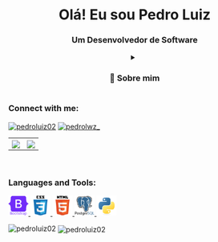 <h1 align="center">Olá! Eu sou Pedro Luiz</h1>
<h3 align="center">Um Desenvolvedor de Software</h3>

<details align="center">
  <summary><h3>💬 Sobre mim</h3></summary>
  <br>
  - 🎓 Estudante de Análise e Desenvolvimento de Sistemas (ADS) na Faculdade de Ciências Humanas ESUDA. <br>
  - 🧑🏽‍💻 Desenvolvedor de Software em formação com experiência em Html, CSS, Python e PostgreSQL. <br>
  - 🌐 Busco uma oportunidade no mercado para aplicar o meu aprendizado e conseguir expandir meus conhecimentos. <br>
  <br>
  - 💻 Gosto de tecnologia, games e aprender novas coisas. <br>
  - 🌎 Recife, Brasil
</details>

<h3 align="left">Connect with me:</h3>
<p align="left">
<a href="https://linkedin.com/in/pedroluiz02" target="blank"><img align="center" src="https://raw.githubusercontent.com/rahuldkjain/github-profile-readme-generator/master/src/images/icons/Social/linked-in-alt.svg" alt="pedroluiz02" height="30" width="40" /></a>
<a href="https://instagram.com/pedrolwz_" target="blank"><img align="center" src="https://raw.githubusercontent.com/rahuldkjain/github-profile-readme-generator/master/src/images/icons/Social/instagram.svg" alt="pedrolwz_" height="30" width="40" /></a>
</p>

<table>
  <tr>
    <td>
      <a href="#">
        <img align="center" src="https://github-readme-stats.vercel.app/api?username=PedroDelmiro13&show_icons=true&theme=radical" width="500"/>
      </a>
    </td>
    <td>
      <a href="https://github.com/anuraghazra/convoychat">
        <img align="center" src="https://github-readme-stats.vercel.app/api/top-langs?username=PedroDelmiro13&layout=compact&langs_count=8&theme=radical" width="450"/>
      </a>
    </td>
  </tr>
</table><br>

<h3 align="left">Languages and Tools:</h3>
<p align="left"> <a href="https://getbootstrap.com" target="_blank" rel="noreferrer"> <img src="https://raw.githubusercontent.com/devicons/devicon/master/icons/bootstrap/bootstrap-plain-wordmark.svg" alt="bootstrap" width="40" height="40"/> </a> <a href="https://www.w3schools.com/css/" target="_blank" rel="noreferrer"> <img src="https://raw.githubusercontent.com/devicons/devicon/master/icons/css3/css3-original-wordmark.svg" alt="css3" width="40" height="40"/> </a> <a href="https://www.w3.org/html/" target="_blank" rel="noreferrer"> <img src="https://raw.githubusercontent.com/devicons/devicon/master/icons/html5/html5-original-wordmark.svg" alt="html5" width="40" height="40"/> </a> <a href="https://www.postgresql.org" target="_blank" rel="noreferrer"> <img src="https://raw.githubusercontent.com/devicons/devicon/master/icons/postgresql/postgresql-original-wordmark.svg" alt="postgresql" width="40" height="40"/> </a> <a href="https://www.python.org" target="_blank" rel="noreferrer"> <img src="https://raw.githubusercontent.com/devicons/devicon/master/icons/python/python-original.svg" alt="python" width="40" height="40"/> </a> </p>

<p><img align="left" src="https://github-readme-stats.vercel.app/api/top-langs?username=pedroluiz02&show_icons=true&locale=en&layout=compact" alt="pedroluiz02" /></p>

<p>&nbsp;<img align="center" src="https://github-readme-stats.vercel.app/api?username=pedroluiz02&show_icons=true&locale=en" alt="pedroluiz02" /></p>
